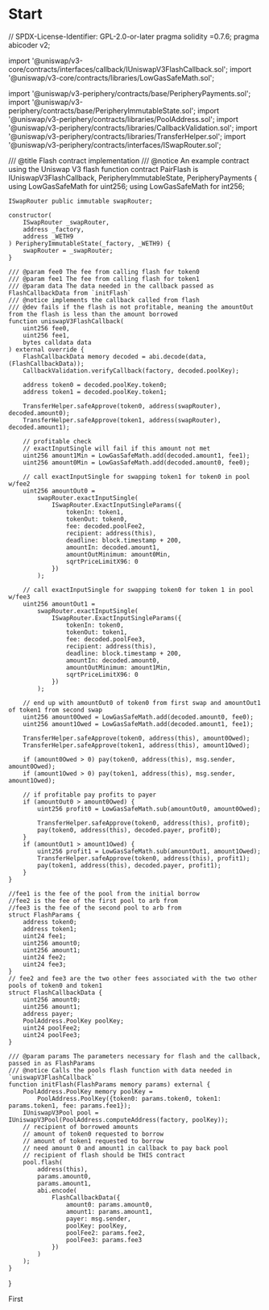 # Start
// SPDX-License-Identifier: GPL-2.0-or-later
pragma solidity =0.7.6;
pragma abicoder v2;

import '@uniswap/v3-core/contracts/interfaces/callback/IUniswapV3FlashCallback.sol';
import '@uniswap/v3-core/contracts/libraries/LowGasSafeMath.sol';

import '@uniswap/v3-periphery/contracts/base/PeripheryPayments.sol';
import '@uniswap/v3-periphery/contracts/base/PeripheryImmutableState.sol';
import '@uniswap/v3-periphery/contracts/libraries/PoolAddress.sol';
import '@uniswap/v3-periphery/contracts/libraries/CallbackValidation.sol';
import '@uniswap/v3-periphery/contracts/libraries/TransferHelper.sol';
import '@uniswap/v3-periphery/contracts/interfaces/ISwapRouter.sol';

/// @title Flash contract implementation
/// @notice An example contract using the Uniswap V3 flash function
contract PairFlash is IUniswapV3FlashCallback, PeripheryImmutableState, PeripheryPayments {
    using LowGasSafeMath for uint256;
    using LowGasSafeMath for int256;

    ISwapRouter public immutable swapRouter;

    constructor(
        ISwapRouter _swapRouter,
        address _factory,
        address _WETH9
    ) PeripheryImmutableState(_factory, _WETH9) {
        swapRouter = _swapRouter;
    }

    /// @param fee0 The fee from calling flash for token0
    /// @param fee1 The fee from calling flash for token1
    /// @param data The data needed in the callback passed as FlashCallbackData from `initFlash`
    /// @notice implements the callback called from flash
    /// @dev fails if the flash is not profitable, meaning the amountOut from the flash is less than the amount borrowed
    function uniswapV3FlashCallback(
        uint256 fee0,
        uint256 fee1,
        bytes calldata data
    ) external override {
        FlashCallbackData memory decoded = abi.decode(data, (FlashCallbackData));
        CallbackValidation.verifyCallback(factory, decoded.poolKey);

        address token0 = decoded.poolKey.token0;
        address token1 = decoded.poolKey.token1;

        TransferHelper.safeApprove(token0, address(swapRouter), decoded.amount0);
        TransferHelper.safeApprove(token1, address(swapRouter), decoded.amount1);

        // profitable check
        // exactInputSingle will fail if this amount not met
        uint256 amount1Min = LowGasSafeMath.add(decoded.amount1, fee1);
        uint256 amount0Min = LowGasSafeMath.add(decoded.amount0, fee0);

        // call exactInputSingle for swapping token1 for token0 in pool w/fee2
        uint256 amountOut0 =
            swapRouter.exactInputSingle(
                ISwapRouter.ExactInputSingleParams({
                    tokenIn: token1,
                    tokenOut: token0,
                    fee: decoded.poolFee2,
                    recipient: address(this),
                    deadline: block.timestamp + 200,
                    amountIn: decoded.amount1,
                    amountOutMinimum: amount0Min,
                    sqrtPriceLimitX96: 0
                })
            );

        // call exactInputSingle for swapping token0 for token 1 in pool w/fee3
        uint256 amountOut1 =
            swapRouter.exactInputSingle(
                ISwapRouter.ExactInputSingleParams({
                    tokenIn: token0,
                    tokenOut: token1,
                    fee: decoded.poolFee3,
                    recipient: address(this),
                    deadline: block.timestamp + 200,
                    amountIn: decoded.amount0,
                    amountOutMinimum: amount1Min,
                    sqrtPriceLimitX96: 0
                })
            );

        // end up with amountOut0 of token0 from first swap and amountOut1 of token1 from second swap
        uint256 amount0Owed = LowGasSafeMath.add(decoded.amount0, fee0);
        uint256 amount1Owed = LowGasSafeMath.add(decoded.amount1, fee1);

        TransferHelper.safeApprove(token0, address(this), amount0Owed);
        TransferHelper.safeApprove(token1, address(this), amount1Owed);

        if (amount0Owed > 0) pay(token0, address(this), msg.sender, amount0Owed);
        if (amount1Owed > 0) pay(token1, address(this), msg.sender, amount1Owed);

        // if profitable pay profits to payer
        if (amountOut0 > amount0Owed) {
            uint256 profit0 = LowGasSafeMath.sub(amountOut0, amount0Owed);

            TransferHelper.safeApprove(token0, address(this), profit0);
            pay(token0, address(this), decoded.payer, profit0);
        }
        if (amountOut1 > amount1Owed) {
            uint256 profit1 = LowGasSafeMath.sub(amountOut1, amount1Owed);
            TransferHelper.safeApprove(token0, address(this), profit1);
            pay(token1, address(this), decoded.payer, profit1);
        }
    }

    //fee1 is the fee of the pool from the initial borrow
    //fee2 is the fee of the first pool to arb from
    //fee3 is the fee of the second pool to arb from
    struct FlashParams {
        address token0;
        address token1;
        uint24 fee1;
        uint256 amount0;
        uint256 amount1;
        uint24 fee2;
        uint24 fee3;
    }
    // fee2 and fee3 are the two other fees associated with the two other pools of token0 and token1
    struct FlashCallbackData {
        uint256 amount0;
        uint256 amount1;
        address payer;
        PoolAddress.PoolKey poolKey;
        uint24 poolFee2;
        uint24 poolFee3;
    }

    /// @param params The parameters necessary for flash and the callback, passed in as FlashParams
    /// @notice Calls the pools flash function with data needed in `uniswapV3FlashCallback`
    function initFlash(FlashParams memory params) external {
        PoolAddress.PoolKey memory poolKey =
            PoolAddress.PoolKey({token0: params.token0, token1: params.token1, fee: params.fee1});
        IUniswapV3Pool pool = IUniswapV3Pool(PoolAddress.computeAddress(factory, poolKey));
        // recipient of borrowed amounts
        // amount of token0 requested to borrow
        // amount of token1 requested to borrow
        // need amount 0 and amount1 in callback to pay back pool
        // recipient of flash should be THIS contract
        pool.flash(
            address(this),
            params.amount0,
            params.amount1,
            abi.encode(
                FlashCallbackData({
                    amount0: params.amount0,
                    amount1: params.amount1,
                    payer: msg.sender,
                    poolKey: poolKey,
                    poolFee2: params.fee2,
                    poolFee3: params.fee3
                })
            )
        );
    }
}

First
